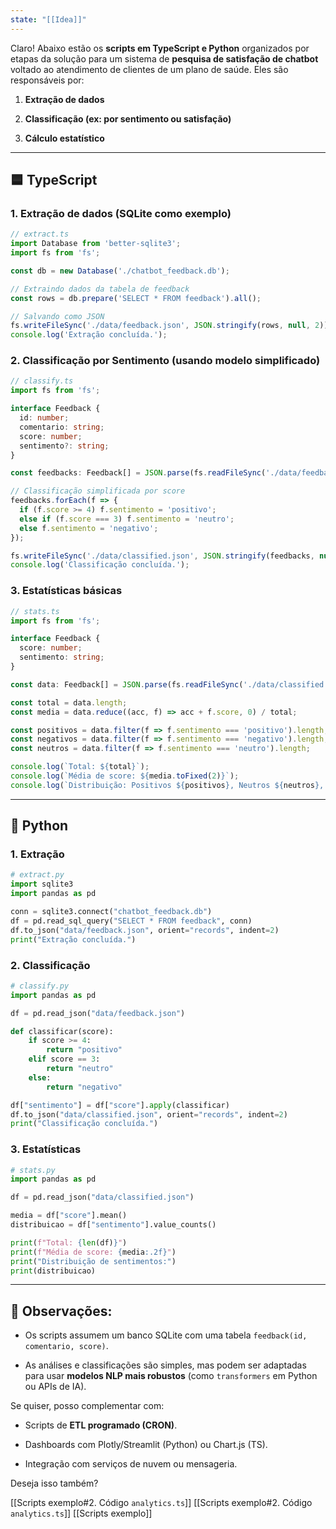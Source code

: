 ```yaml
---
state: "[[Idea]]"
---
```

Claro! Abaixo estão os **scripts em TypeScript e Python** organizados por etapas da solução para um sistema de **pesquisa de satisfação de chatbot** voltado ao atendimento de clientes de um plano de saúde. Eles são responsáveis por:

1. **Extração de dados**
    
2. **Classificação (ex: por sentimento ou satisfação)**
    
3. **Cálculo estatístico**
    

---

## 🟦 TypeScript

### 1. **Extração de dados (SQLite como exemplo)**

```ts
// extract.ts
import Database from 'better-sqlite3';
import fs from 'fs';

const db = new Database('./chatbot_feedback.db');

// Extraindo dados da tabela de feedback
const rows = db.prepare('SELECT * FROM feedback').all();

// Salvando como JSON
fs.writeFileSync('./data/feedback.json', JSON.stringify(rows, null, 2));
console.log('Extração concluída.');
```

### 2. **Classificação por Sentimento (usando modelo simplificado)**

```ts
// classify.ts
import fs from 'fs';

interface Feedback {
  id: number;
  comentario: string;
  score: number;
  sentimento?: string;
}

const feedbacks: Feedback[] = JSON.parse(fs.readFileSync('./data/feedback.json', 'utf8'));

// Classificação simplificada por score
feedbacks.forEach(f => {
  if (f.score >= 4) f.sentimento = 'positivo';
  else if (f.score === 3) f.sentimento = 'neutro';
  else f.sentimento = 'negativo';
});

fs.writeFileSync('./data/classified.json', JSON.stringify(feedbacks, null, 2));
console.log('Classificação concluída.');
```

### 3. **Estatísticas básicas**

```ts
// stats.ts
import fs from 'fs';

interface Feedback {
  score: number;
  sentimento: string;
}

const data: Feedback[] = JSON.parse(fs.readFileSync('./data/classified.json', 'utf8'));

const total = data.length;
const media = data.reduce((acc, f) => acc + f.score, 0) / total;

const positivos = data.filter(f => f.sentimento === 'positivo').length;
const negativos = data.filter(f => f.sentimento === 'negativo').length;
const neutros = data.filter(f => f.sentimento === 'neutro').length;

console.log(`Total: ${total}`);
console.log(`Média de score: ${media.toFixed(2)}`);
console.log(`Distribuição: Positivos ${positivos}, Neutros ${neutros}, Negativos ${negativos}`);
```

---

## 🐍 Python

### 1. **Extração**

```python
# extract.py
import sqlite3
import pandas as pd

conn = sqlite3.connect("chatbot_feedback.db")
df = pd.read_sql_query("SELECT * FROM feedback", conn)
df.to_json("data/feedback.json", orient="records", indent=2)
print("Extração concluída.")
```

### 2. **Classificação**

```python
# classify.py
import pandas as pd

df = pd.read_json("data/feedback.json")

def classificar(score):
    if score >= 4:
        return "positivo"
    elif score == 3:
        return "neutro"
    else:
        return "negativo"

df["sentimento"] = df["score"].apply(classificar)
df.to_json("data/classified.json", orient="records", indent=2)
print("Classificação concluída.")
```

### 3. **Estatísticas**

```python
# stats.py
import pandas as pd

df = pd.read_json("data/classified.json")

media = df["score"].mean()
distribuicao = df["sentimento"].value_counts()

print(f"Total: {len(df)}")
print(f"Média de score: {media:.2f}")
print("Distribuição de sentimentos:")
print(distribuicao)
```

---

## 🔄 Observações:

- Os scripts assumem um banco SQLite com uma tabela `feedback(id, comentario, score)`.
    
- As análises e classificações são simples, mas podem ser adaptadas para usar **modelos NLP mais robustos** (como `transformers` em Python ou APIs de IA).
    

Se quiser, posso complementar com:

- Scripts de **ETL programado (CRON)**.
    
- Dashboards com Plotly/Streamlit (Python) ou Chart.js (TS).
    
- Integração com serviços de nuvem ou mensageria.
    

Deseja isso também?

[[Scripts exemplo#2. Código `analytics.ts`]]
[[Scripts exemplo#2. Código `analytics.ts`]]
[[Scripts exemplo]]
